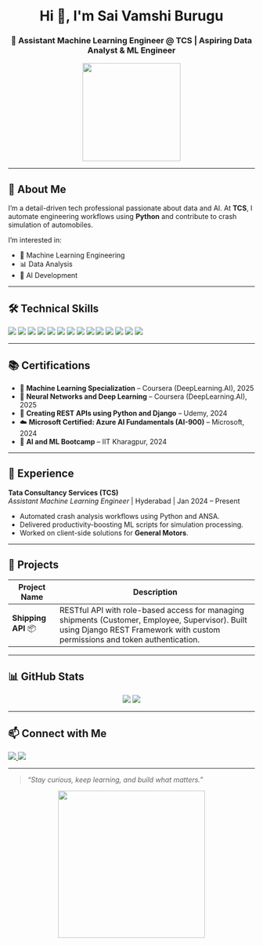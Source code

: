 <h1 align="center">Hi 👋, I'm Sai Vamshi Burugu</h1>
<h3 align="center">🚀 Assistant Machine Learning Engineer @ TCS | Aspiring Data Analyst & ML Engineer</h3>

<p align="center">
  <img src="https://media.giphy.com/media/ZVik7pBtu9dNS/giphy.gif" width="200"/>
</p>

---

## 🧠 About Me

I’m a detail-driven tech professional passionate about data and AI. At **TCS**, I automate engineering workflows using **Python** and contribute to crash simulation of automobiles.

I’m interested in:
- 🧠 Machine Learning Engineering
- 📊 Data Analysis
- 🤖 AI Development

---

## 🛠️ Technical Skills

<p align="left">
  <img src="https://img.shields.io/badge/-Python-3776AB?logo=python&logoColor=white&style=flat-square" />
  <img src="https://img.shields.io/badge/-SQL-4479A1?logo=mysql&logoColor=white&style=flat-square" />
  <img src="https://img.shields.io/badge/-Pandas-150458?logo=pandas&logoColor=white&style=flat-square" />
  <img src="https://img.shields.io/badge/-NumPy-013243?logo=numpy&logoColor=white&style=flat-square" />
  <img src="https://img.shields.io/badge/-Matplotlib-11557C?logo=plotly&logoColor=white&style=flat-square" />
  <img src="https://img.shields.io/badge/-Seaborn-16A085?style=flat-square" />
  <img src="https://img.shields.io/badge/-Django-092E20?logo=django&logoColor=white&style=flat-square" />
  <img src="https://img.shields.io/badge/-DRF-FF1709?logo=python&logoColor=white&style=flat-square" />
  <img src="https://img.shields.io/badge/-FastAPI-009688?logo=fastapi&logoColor=white&style=flat-square" />
  <img src="https://img.shields.io/badge/-PowerBI-F2C811?logo=powerbi&logoColor=black&style=flat-square" />
  <img src="https://img.shields.io/badge/-Azure-0078D4?logo=microsoftazure&logoColor=white&style=flat-square" />
  <img src="https://img.shields.io/badge/-Git-F05032?logo=git&logoColor=white&style=flat-square" />
  <img src="https://img.shields.io/badge/-Jupyter-F37626?logo=jupyter&logoColor=white&style=flat-square" />
  <img src="https://img.shields.io/badge/-VSCode-007ACC?logo=visualstudiocode&logoColor=white&style=flat-square" />
</p>

---

## 📚 Certifications

- 📘 **Machine Learning Specialization** – Coursera (DeepLearning.AI), 2025  
- 🧠 **Neural Networks and Deep Learning** – Coursera (DeepLearning.AI), 2025  
- 🔧 **Creating REST APIs using Python and Django** – Udemy, 2024  
- ☁️ **Microsoft Certified: Azure AI Fundamentals (AI-900)** – Microsoft, 2024  
- 🏫 **AI and ML Bootcamp** – IIT Kharagpur, 2024  

---

## 💼 Experience

**Tata Consultancy Services (TCS)**  
*Assistant Machine Learning Engineer* | Hyderabad | Jan 2024 – Present

- Automated crash analysis workflows using Python and ANSA.
- Delivered productivity-boosting ML scripts for simulation processing.
- Worked on client-side solutions for **General Motors**.

---

## 📂 Projects

| Project Name | Description |
|--------------|-------------|
| **Shipping API** 📦 | RESTful API with role-based access for managing shipments (Customer, Employee, Supervisor). Built using Django REST Framework with custom permissions and token authentication. |

---

## 📊 GitHub Stats

<p align="center">
  <img src="https://github-readme-stats.vercel.app/api?username=MrDCooL&show_icons=true&theme=radical" />
  <img src="https://github-readme-stats.vercel.app/api/top-langs/?username=MrDCooL&layout=compact&theme=radical" />
</p>

---

## 📫 Connect with Me

<p>
  <a href="https://www.linkedin.com/in/saivamshiburugu/">
    <img src="https://img.shields.io/badge/LinkedIn-0077B5?logo=linkedin&logoColor=white&style=flat-square" />
  </a>
  <a href="https://github.com/MrDCooL">
    <img src="https://img.shields.io/badge/GitHub-181717?logo=github&logoColor=white&style=flat-square" />
  </a>
</p>

---

> _“Stay curious, keep learning, and build what matters.”_

<p align="center">
  <img src="https://media.giphy.com/media/qgQUggAC3Pfv687qPC/giphy.gif" width="300"/>
</p>
